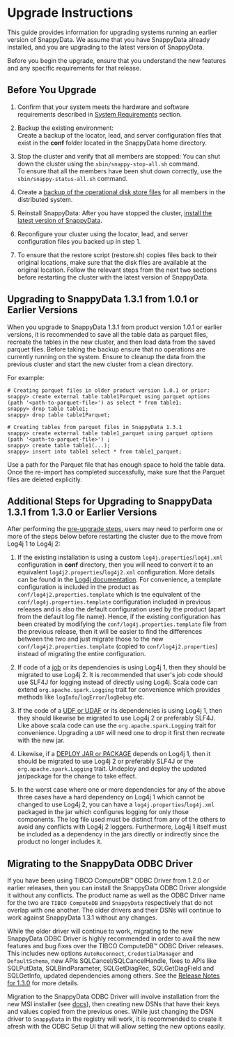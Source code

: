 # Upgrade Instructions

This guide provides information for upgrading systems running an earlier version of SnappyData. We assume that you have SnappyData already installed, and you are upgrading to the latest version of SnappyData.

Before you begin the upgrade, ensure that you understand the new features and any specific requirements for that release.

<a id="pre-upgrade-steps"></a>
## Before You Upgrade

1. Confirm that your system meets the hardware and software requirements described in [System Requirements](../install/system_requirements.md) section.

2. Backup the existing environment: </br>Create a backup of the locator, lead, and server configuration files that exist in the **conf** folder located in the SnappyData home directory.

3. Stop the cluster and verify that all members are stopped: You can shut down the cluster using the `sbin/snappy-stop-all.sh` command. </br>To ensure that all the members have been shut down correctly, use the `sbin/snappy-status-all.sh` command.

4. Create a [backup of the operational disk store files](../reference/command_line_utilities/store-backup.md) for all members in the distributed system.

5. Reinstall SnappyData: After you have stopped the cluster, [install the latest version of SnappyData](../install/index.md).

6. Reconfigure your cluster using the locator, lead, and server configuration files you backed up in step 1.

7. To ensure that the restore script (restore.sh) copies files back to their original locations, make sure that the
   disk files are available at the original location. Follow the relevant steps from the next two sections before
   restarting the cluster with the latest version of SnappyData.


## Upgrading to SnappyData 1.3.1 from 1.0.1 or Earlier Versions

When you upgrade to SnappyData 1.3.1 from product version 1.0.1 or earlier versions, it is recommended to save all the table data as parquet files, recreate the tables in the new cluster, and then load data from the saved parquet files. Before taking the backup ensure that no operations are currently running on the system. Ensure to cleanup the data from the previous cluster and start the new cluster from a clean directory.

For example:

```
# Creating parquet files in older product version 1.0.1 or prior:
snappy> create external table table1Parquet using parquet options (path '<path-to-parquet-file>') as select * from table1;
snappy> drop table table1;
snappy> drop table table1Parquet;

# Creating tables from parquet files in SnappyData 1.3.1
snappy> create external table table1_parquet using parquet options (path '<path-to-parquet-file>') ;
snappy> create table table1(...);
snappy> insert into table1 select * from table1_parquet;
```
Use a path for the Parquet file that has enough space to hold the table data. Once the re-import has completed successfully, make sure that the Parquet files are deleted explicitly.


<a id="upgrade-from-1.3.0-or-older"></a>
## Additional Steps for Upgrading to SnappyData 1.3.1 from 1.3.0 or Earlier Versions

After performing the [pre-upgrade steps](#pre-upgrade-steps), users may need to perform one or more of the steps
below before restarting the cluster due to the move from Log4j 1 to Log4j 2:

1. If the existing installation is using a custom `log4j.properties`/`log4j.xml` configuration in **conf**
   directory, then you will need to convert it to an equivalent `log4j2.properties`/`log4j2.xml` configuration.
   More details can be found in the [Log4j documentation](https://logging.apache.org/log4j/2.x/manual/migration.html).
   For convenience, a template configuration is included in the product as `conf/log4j2.properties.template`
   which is tne equivalent of the `conf/log4j.properties.template` configuration included in previous releases
   and is also the default configuration used by the product (apart from the default log file name).
   Hence, if the existing configuration has been created by modifying the `conf/log4j.properties.template` file
   from the previous release, then it will be easier to find the differences between the two and just migrate
   those to the new `conf/log4j2.properties.template` (copied to `conf/log4j2.properties`) instead of migrating
   the entire configuration.

2. If code of a [job](../programming_guide/snappydata_jobs.md) or its dependencies is using Log4j 1,
   then they should be migrated to use Log4j 2. It is recommended that user's job code should use SLF4J
   for logging instead of directly using Log4j. Scala code can extend `org.apache.spark.Logging` trait
   for convenience which provides methods like `logInfo`/`logError`/`logDebug` etc.

3. If the code of a [UDF or UDAF](../programming_guide/udf_and_udaf.md) or its dependencies is using Log4j 1,
   then they should likewise be migrated to use Log4j 2 or preferably SLF4J. Like above scala code can use
   the `org.apache.spark.Logging` trait for convenience. Upgrading a `UDF` will need one to drop it first
   then recreate with the new jar.

4. Likewise, if a [DEPLOY JAR or PACKAGE](../reference/sql_reference/deploy.md) depends on Log4j 1,
   then it should be migrated to use Log4j 2 or preferably SLF4J or the `org.apache.spark.Logging` trait.
   Undeploy and deploy the updated jar/package for the change to take effect.

5. In the worst case where one or more dependencies for any of the above three cases have a hard dependency on
   Log4j 1 which cannot be changed to use Log4j 2, you can have a `log4j.properties`/`log4j.xml` packaged in
   the jar which configures logging for only those components. The log file used must be distinct from any
   of the others to avoid any conflicts with Log4j 2 loggers. Furthermore, Log4j 1 itself must be included
   as a dependency in the jars directly or indirectly since the product no longer includes it.


## Migrating to the SnappyData ODBC Driver

If you have been using TIBCO ComputeDB™ ODBC Driver from 1.2.0 or earlier releases, then you can install the
SnappyData ODBC Driver alongside it without any conflicts. The product name as well as the ODBC Driver name
for the two are `TIBCO ComputeDB` and `SnappyData` respectively that do not overlap with one another.
The older drivers and their DSNs will continue to work against SnappyData 1.3.1 without any changes.

While the older driver will continue to work, migrating to the new SnappyData ODBC Driver is highly recommended in
order to avail the new features and bug fixes over the TIBCO ComputeDB™ ODBC Driver releases. This includes new options
`AutoReconnect`, `CredentialManager` and `DefaultSchema`, new APIs SQLCancel/SQLCancelHandle, fixes to APIs like
SQLPutData, SQLBindParameter, SQLGetDiagRec, SQLGetDiagField and SQLGetInfo, updated dependencies among others. See the
[Release Notes for 1.3.0](https://tibcosoftware.github.io/snappydata/1.3.0/release_notes/release_notes/#odbc-driver)
for more details.

Migration to the SnappyData ODBC Driver will involve installation from the new MSI installer
(see [docs](../howto/connect_using_odbc_driver.md)), then creating new DSNs that have their keys and values
copied from the previous ones. While just changing the DSN driver to `SnappyData` in the registry will work,
it is recommended to create it afresh with the ODBC Setup UI that will allow setting the new options easily.

